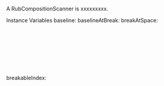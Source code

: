 A RubCompositionScanner is xxxxxxxxx.Instance Variables	baseline:		<Object>	baselineAtBreak:		<Object>	breakAtSpace:		<Object>	breakableIndex:		<Object>	lineHeight:		<Object>	lineHeightAtBreak:		<Object>	spaceX:		<Object>baseline	- xxxxxbaselineAtBreak	- xxxxxbreakAtSpace	- xxxxxbreakableIndex	- xxxxxlineHeight	- xxxxxlineHeightAtBreak	- xxxxxspaceX	- xxxxx